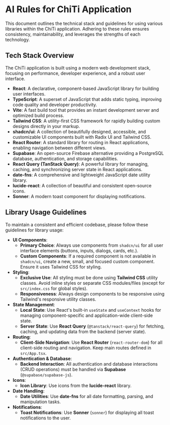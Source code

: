 # AI Rules for ChiTi Application

This document outlines the technical stack and guidelines for using various libraries within the ChiTi application. Adhering to these rules ensures consistency, maintainability, and leverages the strengths of each technology.

## Tech Stack Overview

The ChiTi application is built using a modern web development stack, focusing on performance, developer experience, and a robust user interface.

*   **React**: A declarative, component-based JavaScript library for building user interfaces.
*   **TypeScript**: A superset of JavaScript that adds static typing, improving code quality and developer productivity.
*   **Vite**: A fast build tool that provides an instant development server and optimized build process.
*   **Tailwind CSS**: A utility-first CSS framework for rapidly building custom designs directly in your markup.
*   **shadcn/ui**: A collection of beautifully designed, accessible, and customizable UI components built with Radix UI and Tailwind CSS.
*   **React Router**: A standard library for routing in React applications, enabling navigation between different views.
*   **Supabase**: An open-source Firebase alternative providing a PostgreSQL database, authentication, and storage capabilities.
*   **React Query (TanStack Query)**: A powerful library for managing, caching, and synchronizing server state in React applications.
*   **date-fns**: A comprehensive and lightweight JavaScript date utility library.
*   **lucide-react**: A collection of beautiful and consistent open-source icons.
*   **Sonner**: A modern toast component for displaying notifications.

## Library Usage Guidelines

To maintain a consistent and efficient codebase, please follow these guidelines for library usage:

*   **UI Components**:
    *   **Primary Choice**: Always use components from `shadcn/ui` for all user interface elements (buttons, inputs, dialogs, cards, etc.).
    *   **Custom Components**: If a required component is not available in `shadcn/ui`, create a new, small, and focused custom component. Ensure it uses Tailwind CSS for styling.
*   **Styling**:
    *   **Exclusive Use**: All styling must be done using **Tailwind CSS** utility classes. Avoid inline styles or separate CSS modules/files (except for `src/index.css` for global styles).
    *   **Responsiveness**: Always design components to be responsive using Tailwind's responsive utility classes.
*   **State Management**:
    *   **Local State**: Use React's built-in `useState` and `useContext` hooks for managing component-specific and application-wide client-side state.
    *   **Server State**: Use **React Query** (`@tanstack/react-query`) for fetching, caching, and updating data from the backend (server state).
*   **Routing**:
    *   **Client-Side Navigation**: Use **React Router** (`react-router-dom`) for all client-side routing and navigation. Keep main routes defined in `src/App.tsx`.
*   **Authentication & Database**:
    *   **Backend Interaction**: All authentication and database interactions (CRUD operations) must be handled via **Supabase** (`@supabase/supabase-js`).
*   **Icons**:
    *   **Icon Library**: Use icons from the **lucide-react** library.
*   **Date Handling**:
    *   **Date Utilities**: Use **date-fns** for all date formatting, parsing, and manipulation tasks.
*   **Notifications**:
    *   **Toast Notifications**: Use **Sonner** (`sonner`) for displaying all toast notifications to the user.